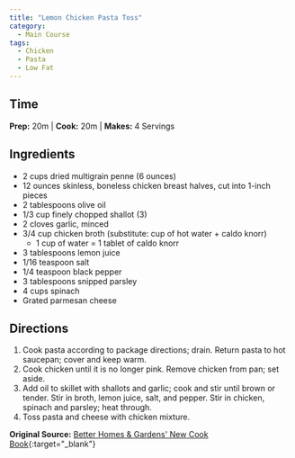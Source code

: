 ```yaml
---
title: "Lemon Chicken Pasta Toss"
category:
  - Main Course
tags:
  - Chicken
  - Pasta
  - Low Fat
---
```


## Time
**Prep:** 20m | **Cook:** 20m | **Makes:** 4 Servings

## Ingredients
* 2 cups dried multigrain penne (6 ounces)
* 12 ounces skinless, boneless chicken breast halves, cut into 1-inch pieces
* 2 tablespoons olive oil
* 1/3 cup finely chopped shallot (3)
* 2 cloves garlic, minced
* 3/4 cup chicken broth (substitute: cup of hot water + caldo knorr)
  * 1 cup of water = 1 tablet of caldo knorr
* 3 tablespoons lemon juice
* 1/16 teaspoon salt
* 1/4 teaspoon black pepper
* 3 tablespoons snipped parsley
* 4 cups spinach
* Grated parmesan cheese

## Directions
1. Cook pasta according to package directions; drain. Return pasta to hot saucepan; cover and keep warm.
2. Cook chicken until it is no longer pink. Remove chicken from pan; set aside.
3. Add oil to skillet with shallots and garlic; cook and stir until brown or tender. Stir in broth, lemon juice, salt, and pepper. Stir in chicken, spinach and parsley; heat through.
4. Toss pasta and cheese with chicken mixture.

**Original Source:** [Better Homes & Gardens' New Cook Book](https://www.bhg.com/recipe/pasta/lemon-chicken-pasta-toss/){:target="_blank"}
